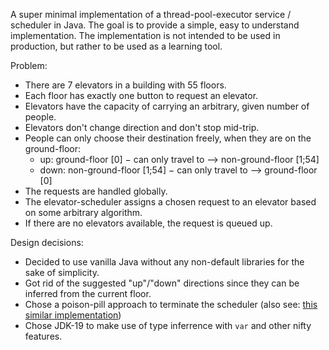 A super minimal implementation of a thread-pool-executor service / scheduler in Java. The goal is to provide a simple,
easy to understand implementation. The implementation is not intended to be used in production, but rather to be used as
a learning tool.

Problem:

- There are 7 elevators in a building with 55 floors.
- Each floor has exactly one button to request an elevator.
- Elevators have the capacity of carrying an arbitrary, given number of people.
- Elevators don't change direction and don't stop mid-trip.
- People can only choose their destination freely, when they are on the ground-floor:
    - up: ground-floor [0] − can only travel to ⟶ non-ground-floor [1;54]
    - down: non-ground-floor [1;54] − can only travel to ⟶ ground-floor [0]
- The requests are handled globally.
- The elevator-scheduler assigns a chosen request to an elevator based on some arbitrary algorithm.
- If there are no elevators available, the request is queued up.

Design decisions:

- Decided to use vanilla Java without any non-default libraries for the sake of simplicity.
- Got rid of the suggested "up"/"down" directions since they can be inferred from the current floor.
- Chose a poison-pill approach to terminate the scheduler (also
  see: [this similar implementation](https://gitlab.com/niklaswimmer/dc-tower-elevator-challange/-/blob/main/app/src/main/java/me/nikx/dctower/TowerController.java))
- Chose JDK-19 to make use of type inferrence with `var` and other nifty features. 
